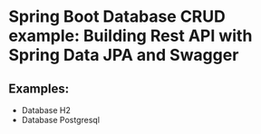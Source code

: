 # Spring Boot Database CRUD example: Building Rest API with Spring Data JPA and Swagger

## Examples:
- Database H2
- Database Postgresql
